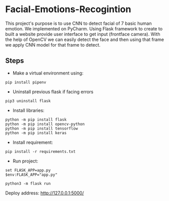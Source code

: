 # Facial-Emotions-Recogintion
This project's purpose is to use CNN to detect facial of 7 basic human emotion. We implemented on PyCharm. Using Flask framework to create to built a website provide
user interface to get input (frontface camera). With the help of OpenCV we can easily detect the face and then using that frame we apply CNN model for that frame to detect. 
## Steps
* Make a virtual environment using:
```
pip install pipenv
```

* Uninstall previous flask if facing errors
```
pip3 uninstall flask
```
* Install libraries:
```
python -m pip install flask
python -m pip install opencv-python
python -m pip install tensorflow
python -m pip install keras
```
* Install requirement: 
```
pip install -r requirements.txt
```
* Run project: 
```
set FLASK_APP=app.py
$env:FLASK_APP="app.py"
```
```
python3 -m flask run
```
Deploy address: http://127.0.0.1:5000/
